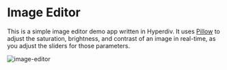 # Image Editor

This is a simple image editor demo app written in Hyperdiv. It uses [Pillow](https://pypi.org/project/Pillow/) to adjust the saturation, brightness, and contrast of an image in real-time, as you adjust the sliders for those parameters.

![image-editor](https://github.com/hyperdiv/hyperdiv-apps/assets/5980501/27cecdcf-8798-471f-8028-9766d040d1c5)
